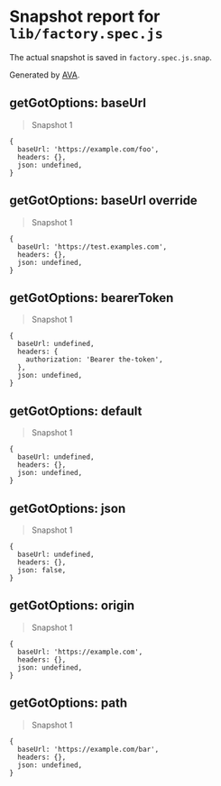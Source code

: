 # Snapshot report for `lib/factory.spec.js`

The actual snapshot is saved in `factory.spec.js.snap`.

Generated by [AVA](https://ava.li).

## getGotOptions: baseUrl

> Snapshot 1

    {
      baseUrl: 'https://example.com/foo',
      headers: {},
      json: undefined,
    }

## getGotOptions: baseUrl override

> Snapshot 1

    {
      baseUrl: 'https://test.examples.com',
      headers: {},
      json: undefined,
    }

## getGotOptions: bearerToken

> Snapshot 1

    {
      baseUrl: undefined,
      headers: {
        authorization: 'Bearer the-token',
      },
      json: undefined,
    }

## getGotOptions: default

> Snapshot 1

    {
      baseUrl: undefined,
      headers: {},
      json: undefined,
    }

## getGotOptions: json

> Snapshot 1

    {
      baseUrl: undefined,
      headers: {},
      json: false,
    }

## getGotOptions: origin

> Snapshot 1

    {
      baseUrl: 'https://example.com',
      headers: {},
      json: undefined,
    }

## getGotOptions: path

> Snapshot 1

    {
      baseUrl: 'https://example.com/bar',
      headers: {},
      json: undefined,
    }
